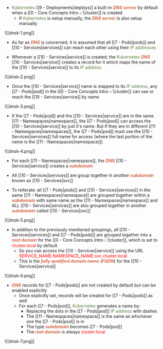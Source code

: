 - <span style="color:#5c7e3e">Kubernetes</span> [[9 - Deployments|deploys]] a built-in <b><i><span style="color:#d46644">DNS server</span></i></b> by default when a [[0 - Core Concepts Intro ✅|cluster]] is created
	- If <span style="color:#5c7e3e">Kubernetes</span> is setup manually, the <b><i><span style="color:#d46644">DNS server</span></i></b> is also setup manually

![[dnsk-1.png]]

- As far as <b><i><span style="color:#d46644">DNS</span></i></b> is concerned, it is assumed that all [[7 - Pods|pods]] and [[10 - Services|services]] can reach each other using their <span style="color:#5c7e3e">IP addresses</span>

- Whenever a [[10 - Services|service]] is created, the <span style="color:#5c7e3e">Kubernetes</span> <b><i><span style="color:#d46644">DNS</span></i></b> [[10 - Services|service]] creates a record for it which maps the name of the [[10 - Services|service]] to its <span style="color:#5c7e3e">IP address</span>

![[dnsk-2.png]]

- Once the [[10 - Services|service]] name is mapped to its <span style="color:#5c7e3e">IP address</span>, any [[7 - Pods|pod]] in the [[0 - Core Concepts Intro ✅|cluster]] can use or reach the [[10 - Services|service]] by name

![[dnsk-3.png]]

- If the [[7 - Pods|pod]] and the [[10 - Services|service]] are in the same [[11 - Namespaces|namespace]], the [[7 - Pods|pod]] can access the [[10 - Services|service]] by just it's name. But if they are in different [[11 - Namespaces|namespaces]], the [[7 - Pods|pod]] must use the [[10 - Services|services]] full name for access (where the last portion of the name is the [[11 - Namespaces|namespace]])

![[dnsk-4.png]]

- For each [[11 - Namespaces|namespace]], the <b><i><span style="color:#d46644">DNS</span></i></b> [[10 - Services|service]] creates a <b><i><span style="color:#d46644">subdomain</span></i></b>

- All [[10 - Services|services]] are group together in another <b><i><span style="color:#d46644">subdomain</span></i></b> known as [[10 - Services|svc]]

- To reiterate: all [[7 - Pods|pods]] and [[10 - Services|services]] in the same [[11 - Namespaces|namespace]] are grouped together within a <b><i><span style="color:#d46644">subdomain</span></i></b> with same name as the [[11 - Namespaces|namespace]] and ALL [[10 - Services|services]] are also grouped together in another <b><i><span style="color:#d46644">subdomain</span></i></b> called [[10 - Services|svc]]

![[dnsk-5.png]]

- In addition to the previously mentioned groupings, all [[10 - Services|services]] and [[7 - Pods|pods]] are grouped together into a <b><i><span style="color:#d46644">root domain</span></i></b> for the [[0 - Core Concepts Intro ✅|cluster]], which is set to <span style="color:red">cluster.local</span> by default
	- So you can access the [[10 - Services|service]] using the URL <span style="color:red">SERVICE_NAME.NAMESPACE_NAME.svc.cluster.local</span>
	- This is the <b><i><span style="color:#d46644">fully qualified domain name</span></i></b> (<b><i><span style="color:#d46644">FQDN</span></i></b>) for the [[10 - Services|service]]

![[dnsk-6.png]]

- <b><i><span style="color:#d46644">DNS</span></i></b> records for [[7 - Pods|pods]] are not created by default but can be enabled explicitly
	- Once explicitly set, records will be created for [[7 - Pods|pods]] as well
	- For each [[7 - Pods|pod]], <span style="color:#5c7e3e">Kubernetes</span> generates a name by:
		- Replacing the dots in the [[7 - Pods|pod]] <span style="color:#5c7e3e">IP address</span> with dashes
		- The [[11 - Namespaces|namespace]] is the same as whichever one the [[7 - Pods|pod]] is in
		- The type <b><i><span style="color:#d46644">subdomain</span></i></b> becomes [[7 - Pods|pod]]
		- The <b><i><span style="color:#d46644">root domain</span></i></b> is always <span style="color:red">cluster.local</span>

![[dnsk-7.png]]